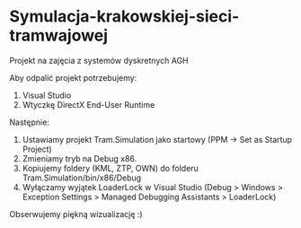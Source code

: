 # Symulacja-krakowskiej-sieci-tramwajowej
Projekt na zajęcia z systemów dyskretnych AGH

Aby odpalić projekt potrzebujemy:
1. Visual Studio
2. Wtyczkę DirectX End-User Runtime

Następnie:
1. Ustawiamy projekt Tram.Simulation jako startowy (PPM -> Set as Startup Project)
2. Zmieniamy tryb na Debug x86.
3. Kopiujemy foldery (KML, ZTP, OWN) do folderu Tram.Simulation/bin/x86/Debug
4. Wyłączamy wyjątek LoaderLock w Visual Studio (Debug > Windows > Exception Settings > Managed Debugging Assistants > LoaderLock)

Obserwujemy piękną wizualizację :)
